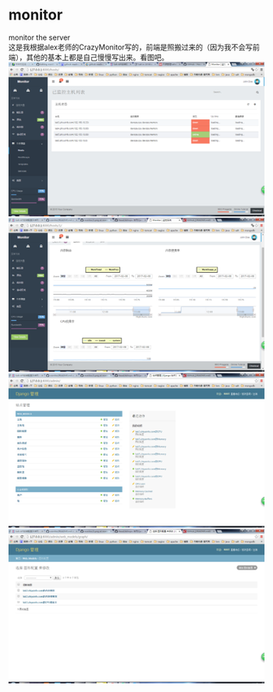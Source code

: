 # monitor
monitor the server<br>这是我根据alex老师的CrazyMonitor写的，前端是照搬过来的（因为我不会写前端），其他的基本上都是自己慢慢写出来。看图吧。<br>
![image](https://github.com/yubinhong/monitor/raw/master/static/img/1.png)<br>
![image](https://github.com/yubinhong/monitor/raw/master/static/img/2.png)<br>
![image](https://github.com/yubinhong/monitor/raw/master/static/img/4.png)<br>
![image](https://github.com/yubinhong/monitor/raw/master/static/img/3.png)
